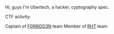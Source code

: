 Hi, guys
I'm Ubertech, a hacker, cyptography spec.

CTF activity:

Captain of [F0R8IDD3N](https://ctftime.org/team/309255) team
Member of [RHT](https://ctftime.org/team/186788) team
